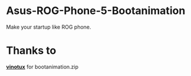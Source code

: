 # Asus-ROG-Phone-5-Bootanimation
Make your startup like ROG phone.

# Thanks to

**[vinotux](https://forum.xda-developers.com/m/vinotux.11534853/)** for bootanimation.zip
